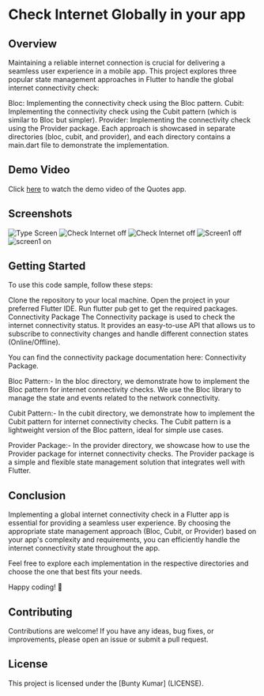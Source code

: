 # Check Internet Globally in your app

## Overview
Maintaining a reliable internet connection is crucial for delivering a seamless user experience in a mobile app. This project explores three popular state management approaches in Flutter to handle the global internet connectivity check:

Bloc: Implementing the connectivity check using the Bloc pattern.
Cubit: Implementing the connectivity check using the Cubit pattern (which is similar to Bloc but simpler).
Provider: Implementing the connectivity check using the Provider package.
Each approach is showcased in separate directories (bloc, cubit, and provider), and each directory contains a main.dart file to demonstrate the implementation.

## Demo Video

Click [here](https://youtube.com/shorts/5e5rMk0uBbE?feature=share4) to watch the demo video of the Quotes app.

## Screenshots

![Type Screen](https://github.com/bunty-kumar/check_internet_globally/blob/master/choose_type_screen.jpg?raw=true)
![Check Internet off](https://github.com/bunty-kumar/check_internet_globally/blob/master/internet_check_screen_off.jpg?raw=true)
![Check Internet off](https://github.com/bunty-kumar/check_internet_globally/blob/master/internet_check_screen_on.jpg?raw=true)
![Screen1 off](https://github.com/bunty-kumar/check_internet_globally/blob/master/screen1_internet_off.jpg?raw=true)
![screen1 on](https://github.com/bunty-kumar/check_internet_globally/blob/master/screen1_internet_on.jpg?raw=true)

## Getting Started
To use this code sample, follow these steps:

Clone the repository to your local machine.
Open the project in your preferred Flutter IDE.
Run flutter pub get to get the required packages.
Connectivity Package
The Connectivity package is used to check the internet connectivity status. It provides an easy-to-use API that allows us to subscribe to connectivity changes and handle different connection states (Online/Offline).

You can find the connectivity package documentation here: Connectivity Package.

Bloc Pattern:- 
In the bloc directory, we demonstrate how to implement the Bloc pattern for internet connectivity checks. We use the Bloc library to manage the state and events related to the network connectivity.

Cubit Pattern:- 
In the cubit directory, we demonstrate how to implement the Cubit pattern for internet connectivity checks. The Cubit pattern is a lightweight version of the Bloc pattern, ideal for simple use cases.

Provider Package:-
In the provider directory, we showcase how to use the Provider package for internet connectivity checks. The Provider package is a simple and flexible state management solution that integrates well with Flutter.

## Conclusion
Implementing a global internet connectivity check in a Flutter app is essential for providing a seamless user experience. By choosing the appropriate state management approach (Bloc, Cubit, or Provider) based on your app's complexity and requirements, you can efficiently handle the internet connectivity state throughout the app.

Feel free to explore each implementation in the respective directories and choose the one that best fits your needs.

Happy coding! 🚀

## Contributing

Contributions are welcome! If you have any ideas, bug fixes, or improvements, please open an issue or submit a pull request.

## License

This project is licensed under the [Bunty Kumar] (LICENSE).

